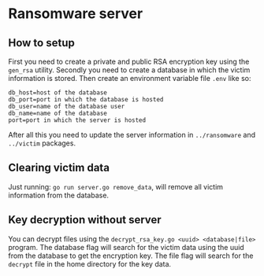 # Ransomware server

## How to setup

First you need to create a private and public RSA encryption key using the `gen_rsa` utility. Secondly you need to create a database in which the victim information is stored. Then create an environment variable file `.env` like so:

```
db_host=host of the database
db_port=port in which the database is hosted
db_user=name of the database user
db_name=name of the database
port=port in which the server is hosted
```

After all this you need to update the server information in `../ransomware` and `../victim` packages.

## Clearing victim data

Just running: `go run server.go remove_data`, will remove all victim information from the database.

## Key decryption without server

You can decrypt files using the `decrypt_rsa_key.go <uuid> <database|file>` program. The database flag will search for the victim data using the uuid from the database to get the encryption key. The file flag will search for the `decrypt` file in the home directory for the key data.
